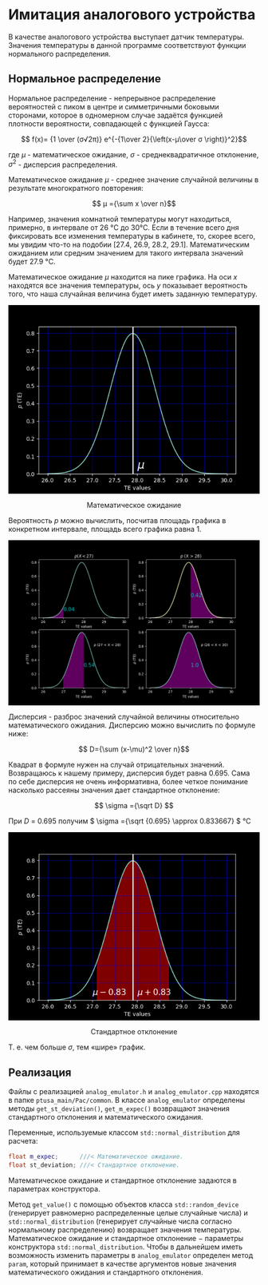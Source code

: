 # Имитация аналогового устройства #

В качестве аналогового устройства выступает датчик температуры. Значения температуры в данной программе соответствуют функции нормального распределения.

## Нормальное распределение ##

Нормальное распределение - непрерывное распределение вероятностей с пиком в центре и симметричными боковыми сторонами, которое в одномерном случае задаётся функцией плотности вероятности, совпадающей с функцией Гаусса:

$$ f(x)= {1 \over (σ√2π)} e^{-{1\over 2}{\left(x-μ\over σ \right)}^2}$$

где ${μ}$ - математическое ожидание, $σ$ - среднеквадратичное отклонение, $σ^2$ - дисперсия распределения.

Математическое ожидание ${μ}$ - среднее значение случайной величины в результате многократного повторения:

$$ μ ={\sum x \over n}$$

Например, значения комнатной температуры могут находиться, примерно, в интервале от 26 °C до 30°C. Если в течение всего дня фиксировать все изменения температуры в кабинете, то, скорее всего, мы увидим что-то на подобии [27.4, 26.9, 28.2, 29.1]. Математическим ожиданием или средним значением для такого интервала значений будет 27.9 °C.

Математическое ожидание ${μ}$ находится на пике графика. На оси $x$ находятся все значения температуры, ось $y$ показывает вероятность того, что наша случайная величина будет иметь заданную температуру.

<p align="center">
<img align="center" src="../../readme_images/m_expec.png"> </p>
<p align="center"> Математическое ожидание </p>

Вероятность $p$ можно вычислить, посчитав площадь графика в конкретном интервале, площадь всего графика равна 1.

<p align="center">
<img align="center" src="../../readme_images/square.png"> </p>

Дисперсия - разброс значений случайной величины относительно математического ожидания. Дисперсию можно вычислить по формуле ниже:

$$ D={\sum (x-\mu)^2 \over n}$$

Квадрат в формуле нужен на случай отрицательных значений. Возвращаюсь к нашему примеру, дисперсия будет равна 0.695. Сама по себе дисперсия не очень информативна, более четкое понимание насколько рассеяны значения дает стандартное отклонение:

$$ \sigma ={\sqrt D} $$

При $D$ = 0.695 получим $ \sigma ={\sqrt {0.695} \approx 0.833667} $ °C

<p align="center">
<img align="center" src="../../readme_images/st_dev.png"> </p>
<p align="center"> Стандартное отклонение </p>

Т. е. чем больше $\sigma$, тем «шире» график.

## Реализация ##

Файлы с реализацией ```analog_emulator.h``` и ```analog_emulator.cpp``` находятся в папке ```ptusa_main/Pac/common```. В классе ```analog_emulator``` определены методы ```get_st_deviation()```, ```get_m_expec()``` возвращают значения стандартного отклонения и математического ожидания.

Переменные, используемые классом ```std::normal_distribution``` для расчета:

```C++
float m_expec;      ///< Математическое ожидание.
float st_deviation; ///< Стандартное отклонение.
```

Математическое ожидание и стандартное отклонение задаются в параметрах конструктора.

Метод  ```get_value()``` c помощью объектов класса ```std::random_device``` (генерирует равномерно распределенные целые случайные числа) и ```std::normal_distribution``` (генерирует случайные числа согласно нормальному распределению) возвращает значения температуры. Математическое ожидание и стандартное отклонение $-$ параметры конструктора ```std::normal_distribution```. Чтобы в дальнейшем иметь возможность изменить параметры в ```analog_emulator``` определен метод ```param```, который принимает в качестве аргументов новые значения математического ожидания и стандартного отклонения.
